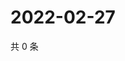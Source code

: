# 2022-02-27

共 0 条

<!-- BEGIN WEIBO -->
<!-- 最后更新时间 Sun Feb 27 2022 11:14:58 GMT+0800 (China Standard Time) -->

<!-- END WEIBO -->
